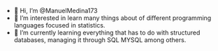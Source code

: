 - 👋 Hi, I’m @ManuelMedina173
- 👀 I’m interested in learn many things about of different programming languages focused in statistics.
- 🌱 I’m currently learning everything that has to do with structured databases, managing it through SQL MYSQL among others.


<!---
ManuelMedina173/ManuelMedina173 is a ✨ special ✨ repository because its `README.md` (this file) appears on your GitHub profile.
You can click the Preview link to take a look at your changes.
--->
